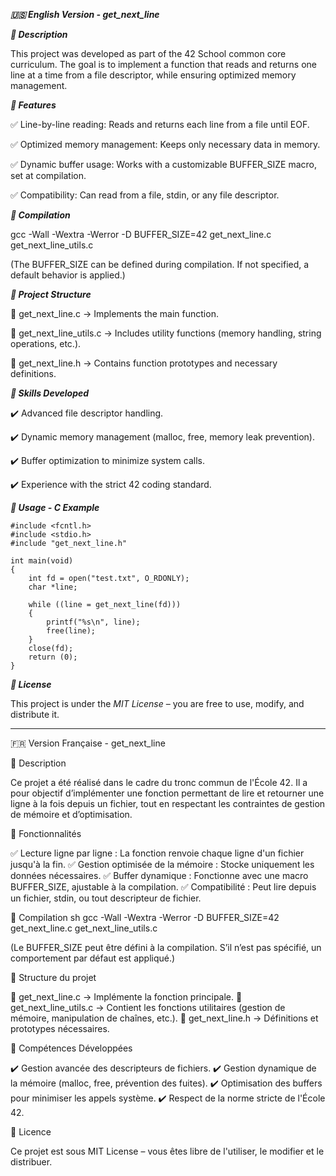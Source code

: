 ***🇺🇸 English Version - get_next_line***


***📝 Description***

This project was developed as part of the 42 School common core curriculum.
The goal is to implement a function that reads and returns one line at a time from a file descriptor, while ensuring optimized memory management.


***🚀 Features***

✅ Line-by-line reading: Reads and returns each line from a file until EOF.

✅ Optimized memory management: Keeps only necessary data in memory.

✅ Dynamic buffer usage: Works with a customizable BUFFER_SIZE macro, set at compilation.

✅ Compatibility: Can read from a file, stdin, or any file descriptor.


***📌 Compilation***

gcc -Wall -Wextra -Werror -D BUFFER_SIZE=42 get_next_line.c get_next_line_utils.c

(The BUFFER_SIZE can be defined during compilation. If not specified, a default behavior is applied.)


***📂 Project Structure***

📌 get_next_line.c → Implements the main function.

📌 get_next_line_utils.c → Includes utility functions (memory handling, string operations, etc.).

📌 get_next_line.h → Contains function prototypes and necessary definitions.


***🎯 Skills Developed***

✔️ Advanced file descriptor handling.

✔️ Dynamic memory management (malloc, free, memory leak prevention).

✔️ Buffer optimization to minimize system calls.

✔️ Experience with the strict 42 coding standard.


***📌 Usage - C Example***
```
#include <fcntl.h>
#include <stdio.h>
#include "get_next_line.h"

int main(void)
{
    int fd = open("test.txt", O_RDONLY);
    char *line;

    while ((line = get_next_line(fd)))
    {
        printf("%s\n", line);
        free(line);
    }
    close(fd);
    return (0);
}
```


***📜 License***

This project is under the *MIT License* – you are free to use, modify, and distribute it.


---------------------------------------------------------------------------------------------------


🇫🇷 Version Française - get_next_line

📝 Description

Ce projet a été réalisé dans le cadre du tronc commun de l'École 42.
Il a pour objectif d’implémenter une fonction permettant de lire et retourner une ligne à la fois depuis un fichier, tout en respectant les contraintes de gestion de mémoire et d’optimisation.

🚀 Fonctionnalités

✅ Lecture ligne par ligne : La fonction renvoie chaque ligne d'un fichier jusqu'à la fin.
✅ Gestion optimisée de la mémoire : Stocke uniquement les données nécessaires.
✅ Buffer dynamique : Fonctionne avec une macro BUFFER_SIZE, ajustable à la compilation.
✅ Compatibilité : Peut lire depuis un fichier, stdin, ou tout descripteur de fichier.

📌 Compilation
sh
gcc -Wall -Wextra -Werror -D BUFFER_SIZE=42 get_next_line.c get_next_line_utils.c

(Le BUFFER_SIZE peut être défini à la compilation. S’il n’est pas spécifié, un comportement par défaut est appliqué.)


📂 Structure du projet

📌 get_next_line.c → Implémente la fonction principale.
📌 get_next_line_utils.c → Contient les fonctions utilitaires (gestion de mémoire, manipulation de chaînes, etc.).
📌 get_next_line.h → Définitions et prototypes nécessaires.

🎯 Compétences Développées

✔️ Gestion avancée des descripteurs de fichiers.
✔️ Gestion dynamique de la mémoire (malloc, free, prévention des fuites).
✔️ Optimisation des buffers pour minimiser les appels système.
✔️ Respect de la norme stricte de l'École 42.

📜 Licence

Ce projet est sous MIT License – vous êtes libre de l'utiliser, le modifier et le distribuer.


